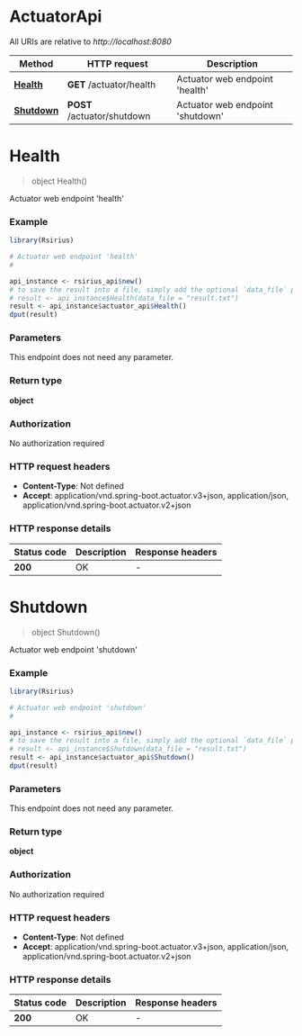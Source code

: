# ActuatorApi

All URIs are relative to *http://localhost:8080*

Method | HTTP request | Description
------------- | ------------- | -------------
[**Health**](ActuatorApi.md#Health) | **GET** /actuator/health | Actuator web endpoint &#39;health&#39;
[**Shutdown**](ActuatorApi.md#Shutdown) | **POST** /actuator/shutdown | Actuator web endpoint &#39;shutdown&#39;


# **Health**
> object Health()

Actuator web endpoint 'health'

### Example
```R
library(Rsirius)

# Actuator web endpoint 'health'
#

api_instance <- rsirius_api$new()
# to save the result into a file, simply add the optional `data_file` parameter, e.g.
# result <- api_instance$Health(data_file = "result.txt")
result <- api_instance$actuator_api$Health()
dput(result)
```

### Parameters
This endpoint does not need any parameter.

### Return type

**object**

### Authorization

No authorization required

### HTTP request headers

 - **Content-Type**: Not defined
 - **Accept**: application/vnd.spring-boot.actuator.v3+json, application/json, application/vnd.spring-boot.actuator.v2+json

### HTTP response details
| Status code | Description | Response headers |
|-------------|-------------|------------------|
| **200** | OK |  -  |

# **Shutdown**
> object Shutdown()

Actuator web endpoint 'shutdown'

### Example
```R
library(Rsirius)

# Actuator web endpoint 'shutdown'
#

api_instance <- rsirius_api$new()
# to save the result into a file, simply add the optional `data_file` parameter, e.g.
# result <- api_instance$Shutdown(data_file = "result.txt")
result <- api_instance$actuator_api$Shutdown()
dput(result)
```

### Parameters
This endpoint does not need any parameter.

### Return type

**object**

### Authorization

No authorization required

### HTTP request headers

 - **Content-Type**: Not defined
 - **Accept**: application/vnd.spring-boot.actuator.v3+json, application/json, application/vnd.spring-boot.actuator.v2+json

### HTTP response details
| Status code | Description | Response headers |
|-------------|-------------|------------------|
| **200** | OK |  -  |

